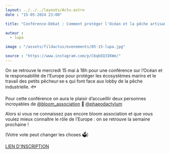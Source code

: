 ```yaml
---
layout: ../../../layouts/Actu.astro
date : "15-05-2024 23:00"

title: "Conférence-Débat : Comment protéger l'Océan et la pêche artisanale ?"

auteur :
  - lupa

image : "/assets/fildactus/evenements/05-15-lupa.jpg"

source : "https://www.instagram.com/p/C6qkEQ3IKWe/"
---
```


On se retrouve le mercredi 15 mai à 18h pour une conférence sur l’Océan et le responsabilité de l’Europe pour protéger les écosystèmes marins et le travail des petits pêcheur·se·s qui font face aux lobby de la pêche industrielle. 🐟

Pour cette conférence on aura le plaisir d’accueillir deux personnes incroyables de [@bloom_association](https://www.instagram.com/bloom_association/) 🌊 [@phaeodactylum](https://www.instagram.com/phaeodactylum/)

Alors si vous ne connaissez pas encore bloom association et que vous voulez mieux connaître le rôle de l’Europe : on se retrouve la semaine prochaine !

(Votre vote peut changer les choses 🗳️)

[LIEN D'INSCRIPTION](https://docs.google.com/forms/d/e/1FAIpQLSeX8nGbEfF_1GGpFGQ-ERHCxCXWIBPmVEVGNlgQrAF9gRu9lA/viewform)
